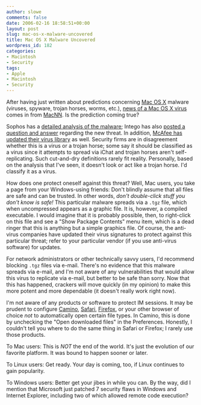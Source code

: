 ```yaml
---
author: slowe
comments: false
date: 2006-02-16 18:58:51+00:00
layout: post
slug: mac-os-x-malware-uncovered
title: Mac OS X Malware Uncovered
wordpress_id: 182
categories:
- Macintosh
- Security
tags:
- Apple
- Macintosh
- Security
---
```


After having just written about predictions concerning [Mac OS X](http://www.apple.com/macosx/) malware (viruses, spyware, trojan horses, worms, etc.), [news of a Mac OS X virus](http://www.macnn.com/articles/06/02/16/new.mac.os.x.trojan/) comes in from [MacNN](http://www.macnn.com/). Is the prediction coming true?

Sophos has a [detailed analysis of the malware](http://www.sophos.com/virusinfo/analyses/osxleapa.html); Intego has also [posted a question and answer](http://www.intego.com/news/pr77.asp) regarding the new threat. In addition, [McAfee has updated their virus library](http://vil.nai.com/vil/content/v_138578.htm) as well. Security firms are in disagreement whether this is a virus or a trojan horse; some say it should be classified as a virus since it attempts to spread via iChat and trojan horses aren't self-replicating. Such cut-and-dry definitions rarely fit reality. Personally, based on the analysis that I've seen, it doesn't look or act like a trojan horse. I'd classify it as a virus.

How does one protect oneself against this threat? Well, Mac users, you take a page from your Windows-using friends: Don't blindly assume that all files are safe and can be trusted. In other words, _don't double-click stuff you don't know is safe!_ This particular malware spreads via a `.tgz` file, which when uncompressed appears as a graphic file. It is, however, a compiled executable. I would imagine that it is probably possible, then, to right-click on this file and see a "Show Package Contents" menu item, which is a dead ringer that this is anything but a simple graphics file. Of course, the anti-virus companies have updated their virus signatures to protect against this particular threat; refer to your particular vendor (if you use anti-virus software) for updates.

For network administrators or other technically savvy users, I'd recommend blocking `.tgz` files via e-mail. There's no evidence that this malware spreads via e-mail, and I'm not aware of any vulnerabilities that would allow this virus to replicate via e-mail, but better to be safe than sorry. Now that this has happened, crackers will move quickly (in my opinion) to make this more potent and more dependable (it doesn't really work right now).

I'm not aware of any products or software to protect IM sessions. It may be prudent to configure [Camino](http://www.caminobrowser.org/), [Safari](http://www.apple.com/macosx/features/safari/), [Firefox](http://www.mozilla.com/firefox/), or your other browser of choice _not_ to automatically open certain file types. In Camino, this is done by unchecking the "Open downloaded files" in the Preferences. Honestly, I couldn't tell you where to do the same thing in Safari or Firefox; I rarely use those products.

To Mac users: This is _NOT_ the end of the world. It's just the evolution of our favorite platform. It was bound to happen sooner or later.

To Linux users: Get ready. Your day is coming, too, if Linux continues to gain popularity.

To Windows users: Better get your jibes in while you can. By the way, did I mention that Microsoft just patched 7 security flaws in Windows and Internet Explorer, including two of which allowed remote code execution?
